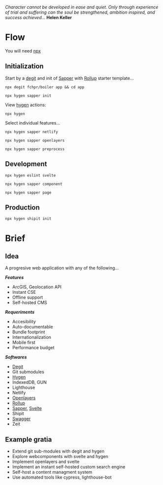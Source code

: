 _Character cannot be developed in ease and quiet. Only through experience of trial and suffering can the soul be strengthened, ambition inspired, and success achieved..._ **Helen Keller**
# Flow
You will need [npx](https://github.com/zkat/npx)
## Initialization
Start by a [degit](https://github.com/Rich-Harris/degit) and init of [Sapper](https://github.com/sveltejs/sapper-template) with [Rollup](https://rollupjs.org/) starter template...

`npx degit fchpr/boiler app && cd app`

`npx hygen sapper init`

View [hygen](https://github.com/jondot/hygen) actions:

`npx hygen`

Select individual features...

`npx hygen sapper netlify`

`npx hygen sapper openlayers`

`npx hygen sapper preprocess`

## Development

`npx hygen eslint svelte`

`npx hygen sapper component`

`npx hygen sapper page`
## Production
`npx hygen shipit init`

# Brief
## Idea
A progresive web application with any of the following...

_**Features**_
 * ArcGIS, Geolocation API 
 * Instant CSE
 * Offline support
 * Self-hosted CMS
 
_**Requeriments**_
 * Accesibility
 * Auto-documentable
 * Bundle footprint
 * Internationalization
 * Mobile first
 * Performance budget
 
 _**Softwares**_
* [Degit](https://github.com/Rich-Harris/degit)
* Git submodules
* [Hygen](https://github.com/jondot/hygen)
* IndexedDB, GUN
* Lighthouse
* Netlify
* [Openlayers](http://openlayers.org/)
* [Rollup](https://rollupjs.org/)
* [Sapper](https://sapper.svelte.dev/), [Svelte](https://svelte.dev/)
* Shipit
* [Swagger](https://swagger.io/specification/)
* Zeit

## Example gratia
* Extend git sub-modules with degit and hygen
* Explore webcomponents with svelte and hygen
* Implement openlayers and svelte
* Implement an instant self-hosted custom search engine
* Self-host a content managment system
* Use automated tools like cypress, lighthouse-bot
